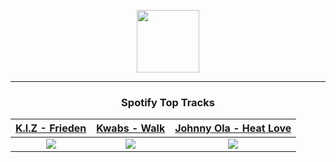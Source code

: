<p align="center">
  <a href="https://www.tobiasmichael.de">
    <img src="https://tobiasmichael.de/assets/logo.gif" width="100" height="100"/>
  </a>
</p>

---

<h3 align="center">Spotify Top Tracks</h3>

[K.I.Z - Frieden](https://open.spotify.com/track/42nE4FVxDjMf30g3fp7vDF)|[Kwabs - Walk](https://open.spotify.com/track/5T8t1yJwAf6Dr6fIFGPjro)|[Johnny Ola - Heat Love](https://open.spotify.com/track/7jurH5crGmrdHV6wdXOztd)
:---:|:----:|:----:
<img src="https://i.scdn.co/image/ab67616d00001e024951ccb42defe891c4610bb0"/>|<img src="https://i.scdn.co/image/ab67616d00001e0201fb6f1b5a837eefa91aea4e"/>|<img src="https://i.scdn.co/image/ab67616d00001e02aaea7c1632ea99eaec9d2bdb"/>